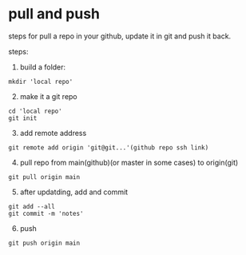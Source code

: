 # pull and push
steps for pull a repo in your github, update it in git and push it back.

steps:
1. build a folder:
```
mkdir 'local repo'
```
2. make it a git repo
```
cd 'local repo'
git init
```
3. add remote address
```
git remote add origin 'git@git...'(github repo ssh link)
```
4. pull repo from main(github)(or master in some cases) to origin(git)
```
git pull origin main
```
5. after updatding, add and commit
```
git add --all
git commit -m 'notes'
```
6. push
```
git push origin main
```